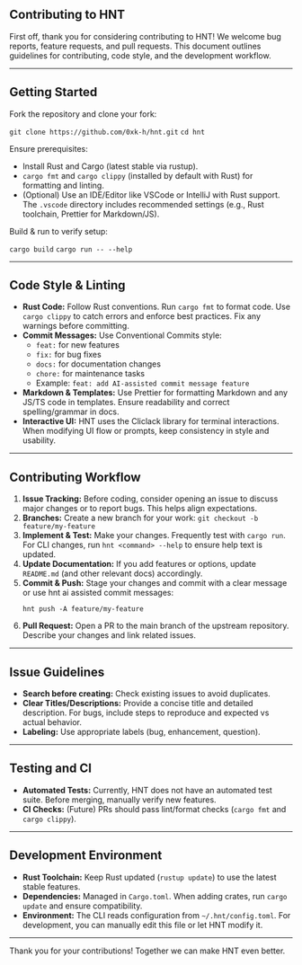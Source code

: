 ## Contributing to HNT

First off, thank you for considering contributing to HNT! We welcome bug reports, feature requests, and pull requests. This document outlines guidelines for contributing, code style, and the development workflow.

---

## Getting Started

Fork the repository and clone your fork:

`git clone https://github.com/0xk-h/hnt.git`
`cd hnt`

Ensure prerequisites:

- Install Rust and Cargo (latest stable via rustup).
- `cargo fmt` and `cargo clippy` (installed by default with Rust) for formatting and linting.
- (Optional) Use an IDE/Editor like VSCode or IntelliJ with Rust support. The `.vscode` directory includes recommended settings (e.g., Rust toolchain, Prettier for Markdown/JS).

Build & run to verify setup:

`cargo build`
`cargo run -- --help`

---

## Code Style & Linting

- **Rust Code:** Follow Rust conventions. Run `cargo fmt` to format code. Use `cargo clippy` to catch errors and enforce best practices. Fix any warnings before committing.
- **Commit Messages:** Use Conventional Commits style:
  - `feat:` for new features
  - `fix:` for bug fixes
  - `docs:` for documentation changes
  - `chore:` for maintenance tasks
  - Example:
    `feat: add AI-assisted commit message feature`
- **Markdown & Templates:** Use Prettier for formatting Markdown and any JS/TS code in templates. Ensure readability and correct spelling/grammar in docs.
- **Interactive UI:** HNT uses the Cliclack library for terminal interactions. When modifying UI flow or prompts, keep consistency in style and usability.

---

## Contributing Workflow

1. **Issue Tracking:** Before coding, consider opening an issue to discuss major changes or to report bugs. This helps align expectations.
2. **Branches:** Create a new branch for your work:
   `git checkout -b feature/my-feature`
3. **Implement & Test:** Make your changes. Frequently test with `cargo run`. For CLI changes, run `hnt <command> --help` to ensure help text is updated.
4. **Update Documentation:** If you add features or options, update `README.md` (and other relevant docs) accordingly.
5. **Commit & Push:** Stage your changes and commit with a clear message or use hnt ai assisted commit messages:
   ```
   hnt push -A feature/my-feature
   ```
6. **Pull Request:** Open a PR to the main branch of the upstream repository. Describe your changes and link related issues.

---

## Issue Guidelines

- **Search before creating:** Check existing issues to avoid duplicates.
- **Clear Titles/Descriptions:** Provide a concise title and detailed description. For bugs, include steps to reproduce and expected vs actual behavior.
- **Labeling:** Use appropriate labels (bug, enhancement, question).

---

## Testing and CI

- **Automated Tests:** Currently, HNT does not have an automated test suite. Before merging, manually verify new features.
- **CI Checks:** (Future) PRs should pass lint/format checks (`cargo fmt` and `cargo clippy`).

---

## Development Environment

- **Rust Toolchain:** Keep Rust updated (`rustup update`) to use the latest stable features.
- **Dependencies:** Managed in `Cargo.toml`. When adding crates, run `cargo update` and ensure compatibility.
- **Environment:** The CLI reads configuration from `~/.hnt/config.toml`. For development, you can manually edit this file or let HNT modify it.

---

Thank you for your contributions! Together we can make HNT even better.
